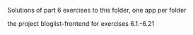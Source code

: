 Solutions of part 6 exercises to this folder, one app per folder

the project bloglist-frontend for exercises 6.1.-6.21<br>
